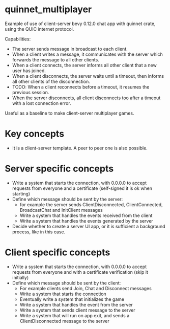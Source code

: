# quinnet_multiplayer
Example of use of client-server bevy 0.12.0 chat app with quinnet crate, using the QUIC internet protocol.

Capabilities:
- The server sends message in broadcast to each client.
- When a client writes a message, it communicates with the server which forwards the message to all other clients.
- When a client connects, the server informs all other client that a new user has joined.
- When a client disconnects, the server waits until a timeout, then informs all other clients of the disconnection.
- TODO: When a client reconnects before a timeout, it resumes the previous session.
- When the server disconnects, all client disconnects too after a timeout with a lost connection error.

Useful as a baseline to make client-server multiplayer games.

# Key concepts
- It is a client-server template. A peer to peer one is also possible.
# Server specific concepts
- Write a system that starts the connection, with 0.0.0.0 to accept requests from everyone and a certificate (self-signed it is ok when starting)
- Define which message should be sent by the server:
  - for example the server sends ClientDisconnected, ClientConnected, BroadcastChat and InitClient messages
  - Write a system that handles the events received from the client
  - Write a system that handles the events generated by the server
- Decide whether to create a server UI app, or it is sufficient a background process, like in this case.
# Client specific concepts
- Write a system that starts the connection, with 0.0.0.0 to accept requests from everyone and with a certificate verification (skip it initially)
- Define which message should be sent by the client:
  - For example clients send Join, Chat and Disconnect messages
  - Write a system that starts the connection
  - Eventually write a system that initializes the game
  - Write a system that handles the event from the server
  - Write a system that sends client message to the server
  - Write a system that will run on app exit, and sends a ClientDisconnected message to the server
